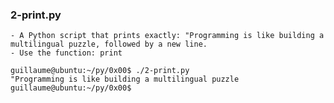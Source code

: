 ### 2-print.py
	- A Python script that prints exactly: "Programming is like building a multilingual puzzle, followed by a new line.
	- Use the function: print
```
guillaume@ubuntu:~/py/0x00$ ./2-print.py 
"Programming is like building a multilingual puzzle
guillaume@ubuntu:~/py/0x00$
```
